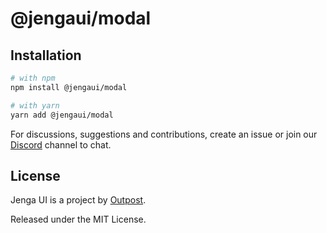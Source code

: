 # @jengaui/modal

## Installation

```sh
# with npm
npm install @jengaui/modal

# with yarn
yarn add @jengaui/modal
```

For discussions, suggestions and contributions, create an issue or join our [Discord](https://discord.gg/sHnHPnAPZj) channel to chat.

## License

Jenga UI is a project by [Outpost](https://outpost.run).

Released under the MIT License.

